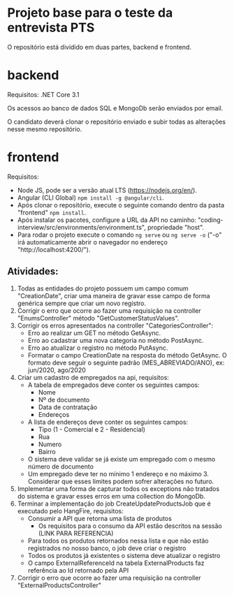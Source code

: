 # Projeto base para o teste da entrevista PTS
O repositório está dividido em duas partes, backend e frontend.

# backend
Requisitos: .NET Core 3.1

Os acessos ao banco de dados SQL e MongoDb serão enviados por email.

O candidato deverá clonar o repositório enviado e subir todas as alterações nesse mesmo repositório.

# frontend
Requisitos: 
- Node JS, pode ser a versão atual LTS (https://nodejs.org/en/).
- Angular (CLI Global) `npm install -g @angular/cli`.
- Após clonar o repositório, execute o seguinte comando dentro da pasta "frontend" `npm install`.
- Após instalar os pacotes, configure a URL da API no caminho: "coding-interview/src/environments/environment.ts", propriedade "host".
- Para rodar o projeto execute o comando `ng serve` ou `ng serve -o` ("-o" irá automaticamente abrir o navegador no endereço "http://localhost:4200/").

## Atividades:
1. Todas as entidades do projeto possuem um campo comum "CreationDate", criar uma maneira de gravar esse campo de forma genérica sempre que criar um novo registro.
2. Corrigir o erro que ocorre ao fazer uma requisição na controller "EnumsController" método "GetCustomerStatusValues".
3. Corrigir os erros apresentados na controller "CategoriesController":
    - Erro ao realizar um GET no método GetAsync.
    - Erro ao cadastrar uma nova categoria no método PostAsync.
    - Erro ao atualizar o registro no método PutAsync.
    - Formatar o campo CreationDate na resposta do método GetAsync. O formato deve seguir o seguinte padrão (MES_ABREVIADO/ANO), ex: jun/2020, ago/2020
4. Criar um cadastro de empregados na api, requisitos:
    - A tabela de empregados deve conter os seguintes campos:
        - Nome
        - Nº de documento
        - Data de contratação
        - Endereços
    - A lista de endereços deve conter os seguintes campos:
        - Tipo (1 - Comercial e 2 - Residencial)
        - Rua
        - Numero
        - Bairro
    - O sistema deve validar se já existe um empregado com o mesmo número de documento
    - Um empregado deve ter no mínimo 1 endereço e no máximo 3. Considerar que esses limites podem sofrer alterações no futuro.
5. Implementar uma forma de capturar todos os exceptions não tratados do sistema e gravar esses erros em uma collection do MongoDb.
6. Terminar a implementação do job CreateUpdateProductsJob que é executado pelo HangFire, requisitos:
    - Consumir a API que retorna uma lista de produtos
        - Os requisitos para o consumo da API estão descritos na sessão (LINK PARA REFERENCIA)
    - Para todos os produtos retornados nessa lista e que não estão registrados no nosso banco, o job deve criar o registro
    - Todos os produtos já existentes o sistema deve atualizar o registro
    - O campo ExternalReferenceId na tabela ExternalProducts faz referência ao Id retornado pela API
7. Corrigir o erro que ocorre ao fazer uma requisição na controller "ExternalProductsController"

